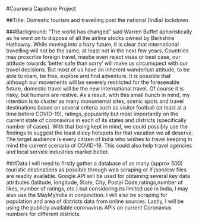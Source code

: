 #Coursera Capstone Project

##Title: Domestic tourism and travelling post the national (India) lockdown.

###Background: “The world has changed” said Warren Buffet aphoristically as he went on to dispose of all the airline stocks owned by Berkshire Hathaway. While moving into a hazy future, it is clear that international travelling will not be the same, at least not in the next few years. Countries may proscribe foreign travel, maybe even reject visas or best case, our attitude towards ‘better safe than sorry’ will make us circumspect with our travel decisions. But most of us have an inherent wanderlust attitude, to be able to roam, be free, explore and find adventure. It is possible that although our movements will be severely restricted for the foreseeable future, domestic travel will be the new international travel. Of course it is risky, but humans are restive. As a result, with this small hunch in mind, my intention is to cluster as many monumental sites, scenic spots and travel 
destinations based on several criteria such as visitor football (at least at a time before COVID-19), ratings, popularity but most importantly on the current state of coronavirus in each of its states and districts (specifically number of cases). With that being kept in mind, we could possibly use the findings to suggest the least dicey hotspots for that vacation we all deserve. The target audience is every citizen of India who wishes to travel keeping in mind the current scenario of COVID-19. This could also help travel agencies and local service industries market better.

###Data 
I will need to firstly gather a database of as many (approx 500) touristic destinations as possible through web scraping or if json/csv files are readily available. Google API will be used for obtaining several key data attributes (latitude, longitude, State, City, Postal Code,ratings,number of likes, number of ratings, etc.) but considering its limited use in India, I may also use the MayMyIndia in conjunction. I will also be scraping for population and area of districts data from online sources. Lastly, I will be using the publicly available coronavirus APIs on current Coronavius numbers for different districts.
